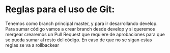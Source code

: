 # Reglas para el uso de Git: 
Tenemos como branch principal master, y para ir desarrollando develop. Para sumar código vamos a crear branch desde develop y si queremos mergear crearemos un Pull Request que requiere de aprobaciones para que se pueda sumar al resto del código.
En caso de que no se sigan estas reglas se va a rollbackear